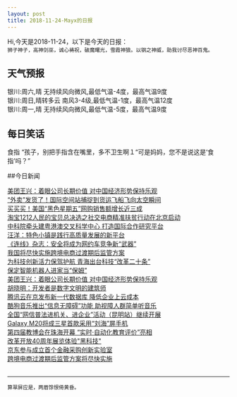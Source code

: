 ```yaml
---
layout: post
title: 2018-11-24-Mayx的日报
---
```


Hi,今天是2018-11-24，以下是今天的日报：<br><small>
狮子神子，高神剑巫，诚心祷祝，破魔曙光，雪霞神狼。以钢之神威，助我讨尽恶神百鬼。</small><!--more-->
## 天气预报
银川:周六,晴 无持续风向微风,最低气温-4度，最高气温9度<br>银川:周日,晴转多云 南风3-4级,最低气温-1度，最高气温12度<br>银川:周一,晴 无持续风向微风,最低气温-5度，最高气温9度
## 每日笑话
食指 “孩子，别把手指含在嘴里，多不卫生啊１“可是妈妈，您不是说这是‘食指’吗？”

##今日新闻

[美团王兴：着眼公司长期价值 对中国经济形势保持乐观](http://it.people.com.cn/n1/2018/1124/c1009-30419501.html)   
            [“外卖”发货了！国际空间站捕捉到货运飞船飞向太空瞬间](http://it.people.com.cn/n1/2018/1124/c1009-30419492.html)   
            [买买买！美国“黑色星期五”网购销售额增长近三成](http://it.people.com.cn/n1/2018/1124/c1009-30419489.html)   
            [淘宝1212人民的宝贝总决选之社交电商精准扶贫行动在北京启动](http://it.people.com.cn/n1/2018/1124/c1009-30419487.html)   
            [中科院牵头建粤港澳交叉科学中心 打造国际合作研究平台](http://it.people.com.cn/n1/2018/1124/c1009-30419485.html)   
            [汪洋：特色小镇是践行高质量发展的新平台](http://it.people.com.cn/n1/2018/1124/c1009-30419493.html)   
            [《连线》杂志：安全将成为网约车竞争新“武器”](http://it.people.com.cn/n1/2018/1123/c1009-30418856.html)   
            [我国将尽快实施跨境电商过渡期后监管方案](http://it.people.com.cn/n1/2018/1123/c1009-30418811.html)   
            [为科技创新活力保驾护航 青海出台科技“改革二十条”](http://it.people.com.cn/n1/2018/1123/c1009-30418812.html)   
            [保定智能机器人进家当“保姆”](http://it.people.com.cn/n1/2018/1123/c1009-30418814.html)   
            [美团王兴：着眼公司长期价值 对中国经济形势保持乐观](http://it.people.com.cn/n1/2018/1123/c1009-30418747.html)   
            [胡晓明：开发者是数字文明的建筑师](http://it.people.com.cn/n1/2018/1123/c1009-30418553.html)   
            [腾讯云在京发布新一代数据库 降低企业上云成本](http://it.people.com.cn/n1/2018/1123/c1009-30418383.html)   
            [酷狗音乐推出“信息无障碍”功能 助视障人群简单听音乐](http://it.people.com.cn/n1/2018/1123/c1009-30418322.html)   
            [全国“网信普法进机关、进企业”活动（昆明站）继续开展](http://it.people.com.cn/n1/2018/1123/c1009-30418307.html)   
            [Galaxy M20将成三星首款采用“刘海”屏手机](http://it.people.com.cn/n1/2018/1123/c1009-30418276.html)   
            [第四届教博会在珠海开幕 “实时·自动化教育评价”亮相](http://it.people.com.cn/n1/2018/1123/c1009-30418263.html)   
            [改革开放40周年展览体验"黑科技"](http://it.people.com.cn/n1/2018/1123/c1009-30418010.html)   
            [京东参与成立首个金融采购创新实验室](http://it.people.com.cn/n1/2018/1123/c1009-30417692.html)   
            [跨境电商过渡期后监管方案将尽快实施](http://it.people.com.cn/n1/2018/1123/c1009-30416997.html)   
            <br />

***

<small>算翠屏应是，两眉馀恨倚黄昏。</small>
